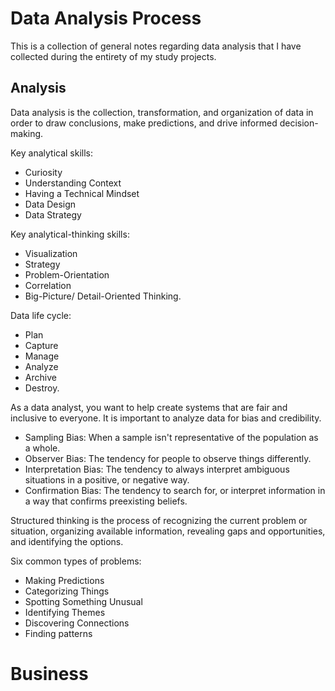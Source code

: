# Data Analysis Process
This is a collection of general notes regarding data analysis that I have collected during the entirety of my study projects.
## Analysis
Data analysis is the collection, transformation, and organization of data in order to draw conclusions, make predictions, and drive informed decision-making.

Key analytical skills: 
- Curiosity
- Understanding Context
- Having a Technical Mindset
- Data Design
- Data Strategy

Key analytical-thinking skills:
- Visualization
- Strategy
- Problem-Orientation
- Correlation
- Big-Picture/ Detail-Oriented Thinking.

Data life cycle: 
- Plan
- Capture
- Manage
- Analyze
- Archive
- Destroy.

As a data analyst, you want to help create systems that are fair and inclusive to everyone. It is important to analyze data for bias and credibility.
- Sampling Bias: When a sample isn't representative of the population as a whole.
- Observer Bias: The tendency for people to observe things differently. 
- Interpretation Bias: The tendency to always interpret ambiguous situations in a positive, or negative way.
- Confirmation Bias: The tendency to search for, or interpret information in a way that confirms preexisting beliefs.

Structured thinking is the process of recognizing the current problem or situation, organizing available information, revealing gaps and opportunities, and identifying the options.

Six common types of problems: 
- Making Predictions
- Categorizing Things
- Spotting Something Unusual
- Identifying Themes
- Discovering Connections
- Finding patterns

# Business
